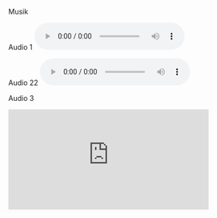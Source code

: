 Musik

Audio 1
<audio src="images/AndHeShallPurify.mp3" controls preload></audio>

Audio 22
<audio src="https://drive.google.com/uc?export=download&id=1W6zcOrOyp0uLDpD-EhxY4ON5YZwAgFi0" controls preload></audio>

Audio 3
<iframe allowtransparency="true"
style="background: #FFFFFF;"
  frameborder="0" 
  width="400"     
  height="200"
  src="https://drive.google.com/file/d/1W6zcOrOyp0uLDpD-EhxY4ON5YZwAgFi0/preview">    
</iframe>
